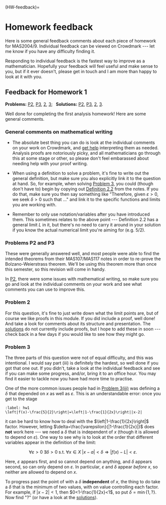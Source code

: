 (HW-feedback)=
# Homework feedback

Here is some general feedback comments about each piece of homework for MAS2004/9. Individual feedback can be viewed on Crowdmark --- let me know if you have any difficulty finding it.

Responding to individual feedback is the fastest way to improve as a mathematician. Hopefully your feedback will feel useful and make sense to you, but if it ever doesn't, please get in touch and I am more than happy to look at it with you. 

## Feedback for Homework 1

**Problems:** [P2](#P2), [P3](#P3), [2](#2), [3](#3); &ensp;**Solutions:** [P2](#P2sol), [P3](#P3sol), [2](#2sol), [3](#3sol).

Well done for completing the first analysis homework! Here are some general comments.

### General comments on mathematical writing

- The absolute best thing you can do is look at the individual comments on your work on Crowdmark, and [get help](https://calendar.app.google/vqdgru29fnbycVoY6) interpreting them as needed. Analysis proofs are notoriously picky, and all mathematicians go through this at some stage or other, so please don't feel embarassed about needing help with your proof writing.

- When using a definition to solve a problem, it's fine to write out the general definition, but make sure you also explicitly link it to the question at hand. So, for example, when solving [Problem 3](#3), you could (though don't have to) begin by copying out [Definition 2.2](https://rosiesb.github.io/Analysis-Notes/2LoF.html#functionlimit) from the notes. If you do that, make sure you then say something like "Therefore, given $\varepsilon>0$, we seek $\delta>0$ such that ..." and link it to the specific functions and limits you are working with.

- Remember to only use notation/variables after you have introduced them. This sometimes relates to the above point --- Definition 2.2 has a general limit $L$ in it, but there's no need to carry it around in your solution if you know the actual numerical limit you're aiming for (e.g. $5/2$).

### Problems P2 and P3
These were generally answered well, and most people were able to find the intended theorems from their MAS107/MAS117 notes in order to re-prove the Bolzano-Weierstrass theorem. We'll be using this theorem more than once this semester, so this revision will come in handy. 

In [P2](#P2), there were some issues with mathematical writing, so make sure you go and look at the individual comments on your work and see what comments you can use to improve this.

### Problem 2
For this question, it's fine to just write down what the limit points are, but of course we like proofs in this module. If you did include a proof, well done! And take a look for comments about its structure and presentation. The [solutions](#2sol) do not currently include proofs, but I hope to add these in soon --- check back in a few days if you would like to see how they might go.

### Problem 3
The three parts of this question were not of equal difficulty, and this was intentional. I would say part (iii) is definitely the hardest, so well done if you got that one out. If you didn't, take a look at the individual feedback and see if you can make some progress, and/or, bring it to an office hour. You may find it easier to tackle now you have had more time to practise.

One of the more common issues people had in [Problem 3(iii)](#3) was defining a $\delta$ that depended on $x$ as well as $\varepsilon$. This is an understandable error: once you get to the stage
```{math}
:label: hw1
\left|f(x)-\frac{5}{2}\right|=\left|1-\frac{1}{2x}\right||x-2|
```
it can be hard to know how to deal with the $\left|1-\frac{1}{2x}\right|$ factor. However, letting $\delta=\frac{\varepsilon}{|1-\frac{1}{2x}|}$ does **not** work here --- we need a $\delta$ that is independent of $x$ (though it is allowed to depend on $\varepsilon$). One way to see why is to look at the order that different variables appear in the definition of the limit:

$$
\forall\varepsilon>0\;\exists\delta>0\;\text{s.t. }\forall x\in X \; |x-a|<\delta\Rightarrow|f(x)-L|<\varepsilon.
$$

Here, $\varepsilon$ appears first, and so cannot depend on anything, and $\delta$ appears second, so can only depend on $\varepsilon$. In particular, $\varepsilon$ and $\delta$ appear *before* $x$, so neither are allowed to depend on $x$. 

To progress past the point of [](#hw1) with a $\delta$ **independent** of $x$, the thing to do take a $\delta$ that is the minimum of two values, with on value controlling each factor. For example, if $|x-2|<1$, then $0<1-\frac{1}{2x}<1$, so put $\delta=\min\{1,\text{?}\}$. Now find "$\text{?}$" (or have a look at the [solutions](#3iiisol)).
